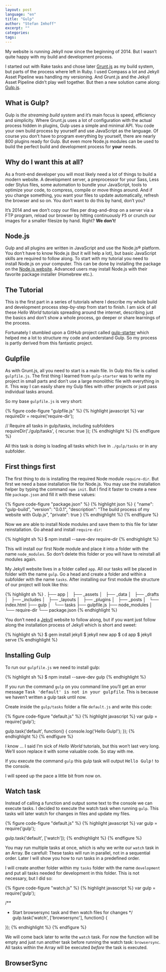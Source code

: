 ```yaml
---
layout: post
language: "en"
title: "Gulp"
author: "Stefan Imhoff"
excerpt: ""
categories:
tags:
---
```


My website is running Jekyll now since the beginning of 2014. But I wasn’t quite happy with my build and development process.

I started out with Rake tasks and chose later [Grunt.js](http://gruntjs.com/) as my build system, but parts of the process where left in Ruby. I used Compass a lot and Jekyll Asset Pipeline was handling my versioning. And Grunt.js and the Jekyll Asset Pipeline didn’t play well together. But then a new solution came along: [Gulp.js](http://gulpjs.com/).

## What is Gulp?
Gulp is *the streaming build system* and it’s main focus is speed, efficiency and simplicity. Where Grunt.js uses a lot of configuration with the actual process hidden in plugins, Gulp uses a simple and minimal API. You code your own build process by yourself and use JavaScript as the language. Of course you don’t have to program everything by yourself, there are nearly 800 plugins ready for Gulp. But even more Node.js modules can be used to build the perfect build and development process for **your** needs.

## Why do I want this at all?
As a front-end developer you will most likely need a lot of things to build a modern website. A development server, a preprocessor for your Sass, Less oder Stylus files, some automation to bundle your JavaScript, tools to optimize your code, to compress, compile or move things around. And if you change something, you want your files to update automatically, refresh the browser and so on. You don’t want to do this by hand, don’t you?

It’s 2014 and we don’t copy our files per drag-and-drop on a server via a FTP program, reload our browser by hitting continuously <kbd>F5</kbd> or crunch our images for a smaller filesize by hand. Right? **We don’t**!

## Node.js
Gulp and all plugins are written in JavaScript and use the Node.js® platform. You don’t have to know Node.js (but it will help a lot), but basic JavaScript skills are required to follow along. To start with my tutorial you need to install Node.js on your computer. This can be done by installing the package on the [Node.js website](http://nodejs.org/). Advanced users may install Node.js with their favorite package installer (Homebrew etc.).

## The Tutorial
This is the first part in a series of tutorials where I describe my whole build and development process step-by-step from start to finish. I am sick of all these *Hello World* tutorials spreading around the internet, describing just the basics and don’t show a whole process, go deeper or share learnings of the process.

Fortunately I stumbled upon a GitHub project called [gulp-starter](https://github.com/greypants/gulp-starter) which helped me a lot to structure my code and understand Gulp. So my process is partly derived from this fantastic project.

## Gulpfile
As with Grunt.js, all you need to start is a main file. In Gulp this file is called `gulpfile.js`. The first thing I learned from `gulp-starter` was to write my project in small parts and don’t use a large monolithic file with everything in it. This way I can easily share my Gulp files with other projects or just pass individual tasks around.

So my base `gulpfile.js` is very short:

{% figure code-figure "gulpfile.js" %}
{% highlight javascript %}
var requireDir = require('require-dir');

// Require all tasks in gulp/tasks, including subfolders
requireDir('./gulp/tasks', { recurse: true });
{% endhighlight %}
{% endfigure %}

All this task is doing is loading all tasks which live in `./gulp/tasks` or in any subfolder.

## First things first
The first thing to do is installing the required Node module `require-dir`.  But first we need a base installation file for Node.js. You may use the installation helper by typing the command `npm init`. But I find it faster to create a new file `package.json` and fill it with these values:

{% figure code-figure "package.json" %}
{% highlight json %}
{
  "name": "gulp-build",
  "version": "0.0.1",
  "description": "The build process of my website with Gulp.js",
  "private": true
}
{% endhighlight %}
{% endfigure %}

Now we are able to install Node modules and save them to this file for later reinstallation. Go ahead and install `require-dir`:

{% highlight sh %}
$ npm install --save-dev require-dir
{% endhighlight %}

This will install our first Node module and place it into a folder with the name `node_modules`. So don’t delete this folder or you will have to reinstall all modules again.

My Jekyll website lives in a folder called `app`. All our tasks will be placed in folder with the name `gulp`. Go a head and create a folder and within a subfolder with the name `tasks`. After installing our first module the structure of our project will look like this:

{% highlight sh %}
.
├── app
│   ├── _assets
│   ├── _data
│   ├── _drafts
│   ├── _includes
│   ├── _layouts
│   ├── _plugins
│   ├── _posts
│   └── index.html
├── gulp
│   └── tasks
├── gulpfile.js
├── node_modules
│   └── require-dir
└── package.json
{% endhighlight %}

You don’t need a [Jekyll](http://jekyllrb.com/) website to follow along, but if you want just follow along the installation process of Jekyll which is short and sweet:

{% highlight sh %}
$ gem install jekyll
$ jekyll new app
$ cd app
$ jekyll serve
{% endhighlight %}

## Installing Gulp
To run our `gulpfile.js` we need to install gulp:

{% highlight sh %}
$ npm install --save-dev gulp
{% endhighlight %}

If you run the command `gulp` on you command line you’ll get an error message <samp>Task 'default' is not in your gulpfile</samp>. This is because we haven’t written a gulp task until now.

Create inside the `gulp/tasks` folder a file `default.js` and write this code:

{% figure code-figure "default.js" %}
{% highlight javascript %}
var gulp = require('gulp');

gulp.task('default', function() {
  console.log('Hello Gulp!');
});
{% endhighlight %}
{% endfigure %}

I know … I said I’m sick of *Hello World* tutorials, but this won’t last very long. We’ll soon replace it with some valuable code. So stay with me.

If you execute the command `gulp` this gulp task will output <samp>Hello Gulp!</samp> to the console.

I will speed up the pace a little bit from now on.

## Watch task
Instead of calling a function and output some text to the console we can execute tasks. I decided to execute the watch task when running `gulp`. This tasks will later watch for changes in files and update my files.

{% figure code-figure "default.js" %}
{% highlight javascript %}
var gulp = require('gulp');

gulp.task('default', ['watch']);
{% endhighlight %}
{% endfigure %}

You may run multiple tasks at once, which is why we write our `watch` task in an Array. Be carefull: These tasks will run in parallel, not in a sequential order. Later I will show you how to run tasks in a predefined order.

I will create another folder within my `tasks` folder with the name `development` and put all tasks needed for development in this folder. This is not necessary, but I did so:

{% figure code-figure "watch.js" %}
{% highlight javascript %}
var gulp   = require('gulp');

/**
 * Start browsersync task and then watch files for changes
 */
gulp.task('watch', ['browsersync'], function() {

});
{% endhighlight %}
{% endfigure %}

We will come back later to write the `watch` task. For now the function will be empty and just run another task before running the watch task: `browsersync`. All tasks within the Array will be executed *before* the task is executed.

## BrowserSync
